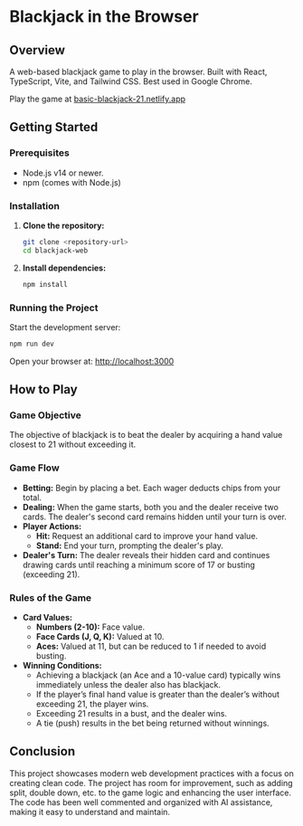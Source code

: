 # Blackjack in the Browser

## Overview
A web-based blackjack game to play in the browser. Built with React, TypeScript, Vite, and Tailwind CSS. Best used in Google Chrome.

Play the game at [basic-blackjack-21.netlify.app](https://basic-blackjack-21.netlify.app/)

## Getting Started

### Prerequisites
- Node.js v14 or newer.
- npm (comes with Node.js)

### Installation
1. **Clone the repository:**
   ```bash
   git clone <repository-url>
   cd blackjack-web
   ```
2. **Install dependencies:**
   ```bash
   npm install
   ```

### Running the Project
Start the development server:
```bash
npm run dev
```
Open your browser at: [http://localhost:3000](http://localhost:3000)

## How to Play

### Game Objective
The objective of blackjack is to beat the dealer by acquiring a hand value closest to 21 without exceeding it.

### Game Flow
- **Betting:** Begin by placing a bet. Each wager deducts chips from your total.
- **Dealing:** When the game starts, both you and the dealer receive two cards. The dealer's second card remains hidden until your turn is over.
- **Player Actions:**
  - **Hit:** Request an additional card to improve your hand value.
  - **Stand:** End your turn, prompting the dealer's play.
- **Dealer's Turn:** The dealer reveals their hidden card and continues drawing cards until reaching a minimum score of 17 or busting (exceeding 21).

### Rules of the Game
- **Card Values:**
  - **Numbers (2-10):** Face value.
  - **Face Cards (J, Q, K):** Valued at 10.
  - **Aces:** Valued at 11, but can be reduced to 1 if needed to avoid busting.
- **Winning Conditions:**
  - Achieving a blackjack (an Ace and a 10-value card) typically wins immediately unless the dealer also has blackjack.
  - If the player’s final hand value is greater than the dealer’s without exceeding 21, the player wins.
  - Exceeding 21 results in a bust, and the dealer wins.
  - A tie (push) results in the bet being returned without winnings.

## Conclusion
This project showcases modern web development practices with a focus on creating clean code. The project has room for improvement, such as adding split, double down, etc. to the game logic and enhancing the user interface. The code has been well commented and organized with AI assistance, making it easy to understand and maintain.

